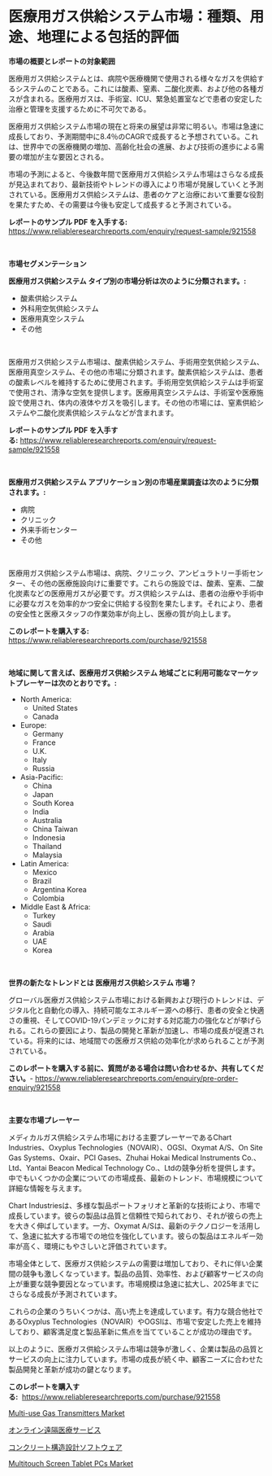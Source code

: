 <p><h1>医療用ガス供給システム市場：種類、用途、地理による包括的評価</h1></p><p><strong>市場の概要とレポートの対象範囲</strong></p>
<p><p>医療用ガス供給システムとは、病院や医療機関で使用される様々なガスを供給するシステムのことである。これには酸素、窒素、二酸化炭素、および他の各種ガスが含まれる。医療用ガスは、手術室、ICU、緊急処置室などで患者の安定した治療と管理を支援するために不可欠である。</p><p>医療用ガス供給システム市場の現在と将来の展望は非常に明るい。市場は急速に成長しており、予測期間中に8.4％のCAGRで成長すると予想されている。これは、世界中での医療機関の増加、高齢化社会の進展、および技術の進歩による需要の増加が主な要因とされる。</p><p>市場の予測によると、今後数年間で医療用ガス供給システム市場はさらなる成長が見込まれており、最新技術やトレンドの導入により市場が発展していくと予測されている。医療用ガス供給システムは、患者のケアと治療において重要な役割を果たすため、その需要は今後も安定して成長すると予測されている。</p></p>
<p><strong>レポートのサンプル PDF を入手する:</strong> <a href="https://www.reliableresearchreports.com/enquiry/request-sample/921558">https://www.reliableresearchreports.com/enquiry/request-sample/921558</a></p>
<p>&nbsp;</p>
<p><strong>市場セグメンテーション</strong></p>
<p><strong>医療用ガス供給システム タイプ別の市場分析は次のように分類されます。:</strong></p>
<p><ul><li>酸素供給システム</li><li>外科用空気供給システム</li><li>医療用真空システム</li><li>その他</li></ul></p>
<p>&nbsp;</p>
<p><p>医療用ガス供給システム市場は、酸素供給システム、手術用空気供給システム、医療用真空システム、その他の市場に分類されます。酸素供給システムは、患者の酸素レベルを維持するために使用されます。手術用空気供給システムは手術室で使用され、清浄な空気を提供します。医療用真空システムは、手術室や医療施設で使用され、体内の液体やガスを吸引します。その他の市場には、窒素供給システムや二酸化炭素供給システムなどが含まれます。</p></p>
<p><strong>レポートのサンプル PDF を入手する:</strong>&nbsp;<a href="https://www.reliableresearchreports.com/enquiry/request-sample/921558">https://www.reliableresearchreports.com/enquiry/request-sample/921558</a></p>
<p>&nbsp;</p>
<p><strong> 医療用ガス供給システム アプリケーション別の市場産業調査は次のように分類されます。:</strong></p>
<p><ul><li>病院</li><li>クリニック</li><li>外来手術センター</li><li>その他</li></ul></p>
<p>&nbsp;</p>
<p><p>医療用ガス供給システム市場は、病院、クリニック、アンビュラトリー手術センター、その他の医療施設向けに重要です。これらの施設では、酸素、窒素、二酸化炭素などの医療用ガスが必要です。ガス供給システムは、患者の治療や手術中に必要なガスを効率的かつ安全に供給する役割を果たします。それにより、患者の安全性と医療スタッフの作業効率が向上し、医療の質が向上します。</p></p>
<p><strong>このレポートを購入する:</strong>&nbsp; <a href="https://www.reliableresearchreports.com/purchase/921558">https://www.reliableresearchreports.com/purchase/921558</a></p>
<p>&nbsp;</p>
<p><strong>地域に関して言えば、医療用ガス供給システム 地域ごとに利用可能なマーケットプレーヤーは次のとおりです。:</strong></p>
<p><ul>
    <li>
        North America:
        <ul>
            <li>United States</li>
            <li>Canada</li>
        </ul>
    </li>
    <li>
        Europe:
        <ul>
            <li>Germany</li>
            <li>France</li>
            <li>U.K.</li>
            <li>Italy</li>
            <li>Russia</li>
        </ul>
    </li>
    <li>
        Asia-Pacific:
        <ul>
            <li>China</li>
            <li>Japan</li>
            <li>South Korea</li>
            <li>India</li>
            <li>Australia</li>
            <li>China Taiwan</li>
            <li>Indonesia</li>
            <li>Thailand</li>
            <li>Malaysia</li>
        </ul>
    </li>
    <li>
        Latin America:
        <ul>
            <li>Mexico</li>
            <li>Brazil</li>
            <li>Argentina Korea</li>
            <li>Colombia</li>
        </ul>
    </li>
    <li>
        Middle East & Africa:
        <ul>
            <li>Turkey</li>
            <li>Saudi</li>
            <li>Arabia</li>
            <li>UAE</li>
            <li>Korea</li>
        </ul>
    </li>
    </ul></p>
<p>&nbsp;</p>
<p><strong>世界の新たなトレンドとは 医療用ガス供給システム 市場？</strong></p>
<p><p>グローバル医療ガス供給システム市場における新興および現行のトレンドは、デジタル化と自動化の導入、持続可能なエネルギー源への移行、患者の安全と快適さの重視、そしてCOVID-19パンデミックに対する対応能力の強化などが挙げられる。これらの要因により、製品の開発と革新が加速し、市場の成長が促進されている。将来的には、地域間での医療ガス供給の効率化が求められることが予測されている。</p></p>
<p><strong>このレポートを購入する前に、質問がある場合は問い合わせるか、共有してください。</strong>- <a href="https://www.reliableresearchreports.com/enquiry/pre-order-enquiry/921558">https://www.reliableresearchreports.com/enquiry/pre-order-enquiry/921558</a></p>
<p>&nbsp;</p>
<p><strong>主要な市場プレーヤー</strong></p>
<p><p>メディカルガス供給システム市場における主要プレーヤーであるChart Industries、Oxyplus Technologies（NOVAIR）、OGSI、Oxymat A/S、On Site Gas Systems、Oxair、PCI Gases、Zhuhai Hokai Medical Instruments Co.、Ltd、Yantai Beacon Medical Technology Co.、Ltdの競争分析を提供します。中でもいくつかの企業についての市場成長、最新のトレンド、市場規模について詳細な情報を与えます。</p><p>Chart Industriesは、多様な製品ポートフォリオと革新的な技術により、市場で成長しています。彼らの製品は品質と信頼性で知られており、それが彼らの売上を大きく伸ばしています。一方、Oxymat A/Sは、最新のテクノロジーを活用して、急速に拡大する市場での地位を強化しています。彼らの製品はエネルギー効率が高く、環境にもやさしいと評価されています。</p><p>市場全体として、医療ガス供給システムの需要は増加しており、それに伴い企業間の競争も激しくなっています。製品の品質、効率性、および顧客サービスの向上が重要な競争要因となっています。市場規模は急速に拡大し、2025年までにさらなる成長が予測されています。</p><p>これらの企業のうちいくつかは、高い売上を達成しています。有力な競合他社であるOxyplus Technologies（NOVAIR）やOGSIは、市場で安定した売上を維持しており、顧客満足度と製品革新に焦点を当てていることが成功の理由です。</p><p>以上のように、医療ガス供給システム市場は競争が激しく、企業は製品の品質とサービスの向上に注力しています。市場の成長が続く中、顧客ニーズに合わせた製品開発と革新が成功の鍵となります。</p></p>
<p><strong>このレポートを購入する:</strong>&nbsp;&nbsp;<a href="https://www.reliableresearchreports.com/purchase/921558">https://www.reliableresearchreports.com/purchase/921558</a></p>
<p><p><a href="https://issuu.com/reportprime-2/docs/multi-use-gas-transmitters-market-size-2030.pptx">Multi-use Gas Transmitters Market</a></p><p><a href="https://github.com/lababdou/Market-Research-Report-List-2/blob/main/2524289182238.md">オンライン遠隔医療サービス</a></p><p><a href="https://github.com/mohamedbakry57/Market-Research-Report-List-2/blob/main/8433394182237.md">コンクリート構造設計ソフトウェア</a></p><p><a href="https://issuu.com/reportprime-2/docs/multitouch-screen-tablet-pcs-market-size-2030.pptx">Multitouch Screen Tablet PCs Market</a></p></p>